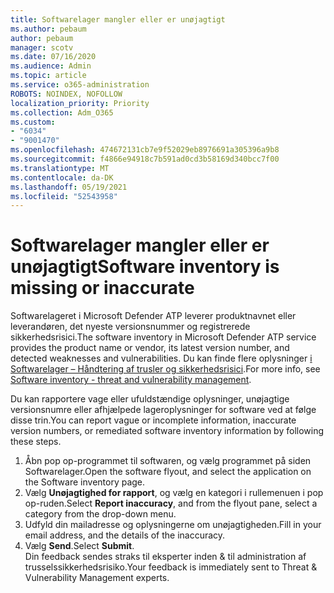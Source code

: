 ```yaml
---
title: Softwarelager mangler eller er unøjagtigt
ms.author: pebaum
author: pebaum
manager: scotv
ms.date: 07/16/2020
ms.audience: Admin
ms.topic: article
ms.service: o365-administration
ROBOTS: NOINDEX, NOFOLLOW
localization_priority: Priority
ms.collection: Adm_O365
ms.custom:
- "6034"
- "9001470"
ms.openlocfilehash: 474672131cb7e9f52029eb8976691a305396a9b8
ms.sourcegitcommit: f4866e94918c7b591ad0cd3b58169d340bcc7f00
ms.translationtype: MT
ms.contentlocale: da-DK
ms.lasthandoff: 05/19/2021
ms.locfileid: "52543958"
---
```

# <a name="software-inventory-is-missing-or-inaccurate"></a><span data-ttu-id="530b6-102">Softwarelager mangler eller er unøjagtigt</span><span class="sxs-lookup"><span data-stu-id="530b6-102">Software inventory is missing or inaccurate</span></span>

<span data-ttu-id="530b6-103">Softwarelageret i Microsoft Defender ATP leverer produktnavnet eller leverandøren, det nyeste versionsnummer og registrerede sikkerhedsrisici.</span><span class="sxs-lookup"><span data-stu-id="530b6-103">The software inventory in Microsoft Defender ATP service provides the product name or vendor, its latest version number, and detected weaknesses and vulnerabilities.</span></span> <span data-ttu-id="530b6-104">Du kan finde flere oplysninger [i Softwarelager – Håndtering af trusler og sikkerhedsrisici](/windows/security/threat-protection/microsoft-defender-atp/tvm-software-inventory).</span><span class="sxs-lookup"><span data-stu-id="530b6-104">For more info, see [Software inventory - threat and vulnerability management](/windows/security/threat-protection/microsoft-defender-atp/tvm-software-inventory).</span></span>

<span data-ttu-id="530b6-105">Du kan rapportere vage eller ufuldstændige oplysninger, unøjagtige versionsnumre eller afhjælpede lageroplysninger for software ved at følge disse trin.</span><span class="sxs-lookup"><span data-stu-id="530b6-105">You can report vague or incomplete information, inaccurate version numbers, or remediated software inventory information by following these steps.</span></span>  

1. <span data-ttu-id="530b6-106">Åbn pop op-programmet til softwaren, og vælg programmet på siden Softwarelager.</span><span class="sxs-lookup"><span data-stu-id="530b6-106">Open the software flyout, and select the application on the Software inventory page.</span></span>
2. <span data-ttu-id="530b6-107">Vælg **Unøjagtighed for rapport**, og vælg en kategori i rullemenuen i pop op-ruden.</span><span class="sxs-lookup"><span data-stu-id="530b6-107">Select **Report inaccuracy**, and from the flyout pane, select a category from the drop-down menu.</span></span>
3. <span data-ttu-id="530b6-108">Udfyld din mailadresse og oplysningerne om unøjagtigheden.</span><span class="sxs-lookup"><span data-stu-id="530b6-108">Fill in your email address, and the details of the inaccuracy.</span></span>
4. <span data-ttu-id="530b6-109">Vælg **Send**.</span><span class="sxs-lookup"><span data-stu-id="530b6-109">Select **Submit**.</span></span></br>
    <span data-ttu-id="530b6-110">Din feedback sendes straks til eksperter inden & til administration af trusselssikkerhedsrisiko.</span><span class="sxs-lookup"><span data-stu-id="530b6-110">Your feedback is immediately sent to Threat & Vulnerability Management experts.</span></span>